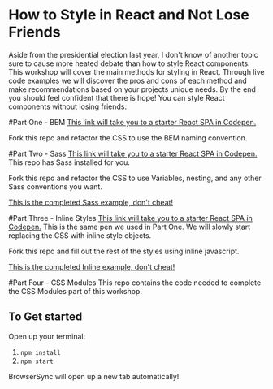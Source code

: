 # How to Style in React and Not Lose Friends

Aside from the presidential election last year, I don't know of another topic sure to cause more heated debate than how to style React components. This workshop will cover the main methods for styling in React. Through live code examples we will discover the pros and cons of each method and make recommendations based on your projects unique needs. By the end you should feel confident that there is hope! You can style React components without losing friends. 

#Part One - BEM
[This link will take you to a starter React SPA in Codepen.](http://codepen.io/sarrahvesselov/pen/XpgZzz/)

Fork this repo and refactor the CSS to use the BEM naming convention.

#Part Two - Sass
[This link will take you to a starter React SPA in Codepen.](http://codepen.io/sarrahvesselov/pen/JELRXL/) This repo has Sass installed for you. 

Fork this repo and refactor the CSS to use Variables, nesting, and any other Sass conventions you want.

[This is the completed Sass example, don't cheat!](http://codepen.io/sarrahvesselov/pen/dNZgqZ/)

#Part Three - Inline Styles
[This link will take you to a starter React SPA in Codepen.](http://codepen.io/sarrahvesselov/pen/XpgZzz/) This is the same pen we used in Part One. We will slowly start replacing the CSS with inline style objects.

Fork this repo and fill out the rest of the styles using inline javascript.

[This is the completed Inline example, don't cheat!](http://codepen.io/sarrahvesselov/pen/ZLaVmV/)

#Part Four - CSS Modules
This repo contains the code needed to complete the CSS Modules part of this workshop.
## To Get started

Open up your terminal:

1. `npm install`
2. `npm start`

BrowserSync will open up a new tab automatically!

